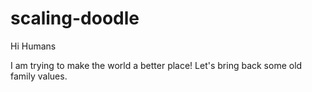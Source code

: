 # scaling-doodle

Hi Humans 

I am trying to make the world a better place! Let's bring back some old family values.
